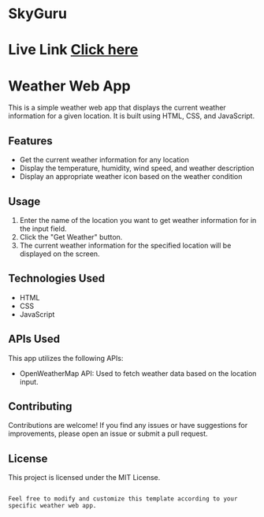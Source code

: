 # SkyGuru
#  <h1>Live Link <a href="https://skygurumaster.netlify.app/"><b>Click here</b> </a></h1>

# Weather Web App

This is a simple weather web app that displays the current weather information for a given location. It is built using HTML, CSS, and JavaScript.

## Features

- Get the current weather information for any location
- Display the temperature, humidity, wind speed, and weather description
- Display an appropriate weather icon based on the weather condition


## Usage

1. Enter the name of the location you want to get weather information for in the input field.
2. Click the "Get Weather" button.
3. The current weather information for the specified location will be displayed on the screen.

## Technologies Used

- HTML
- CSS
- JavaScript

## APIs  Used

This app utilizes the following APIs:

- OpenWeatherMap API: Used to fetch weather data based on the location input.


## Contributing

Contributions are welcome! If you find any issues or have suggestions for improvements, please open an issue or submit a pull request.

## License

This project is licensed under the MIT License. 
```

Feel free to modify and customize this template according to your specific weather web app.
